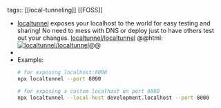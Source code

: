 tags:: [[local-tunneling]] [[FOSS]]

- [localtunnel](https://www.npmjs.com/package/localtunnel) exposes your localhost to the world for easy testing and sharing! No need to mess with DNS or deploy just to have others test out your changes.
  [localtunnel/localtunnel](https://github.com/localtunnel/localtunnel)
  @@html: <a href="https://github.com/localtunnel/localtunnel/"><img src="https://github-readme-stats-astronomer.vercel.app/api/pin/?username=localtunnel&repo=localtunnel&theme=tokyonight" alt="localtunnel/localtunnel"/></a>@@
-
- Example:
  ```bash
  # for exposing localhost:8000
  npx localtunnel --port 8000
  
  # for exposing a custom localhost on port 8000
  npx localtunnel --local-host development.localhost --port 8000
  ```